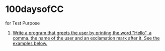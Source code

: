 # 100daysofCC
for Test Purpose

1) [Write a program that greets the user by printing the word "Hello", a comma, the name of the user and an exclamation mark after it. See the examples below.](Day000.md)
